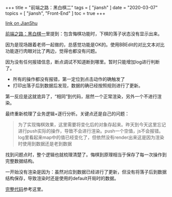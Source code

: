 +++
title = "前端之路：黑白棋二"
tags = [
    "jiansh"
]
date = "2020-03-07"
topics = [
    "jiansh",
    "Front-End"
]
toc = true
+++



[link on JianShu](https://www.jianshu.com/p/97221081158d)

[前端之路：黑白棋一](https://www.jianshu.com/p/ac64bc43b108)里提到：包含悔棋功能时，下棋的落子状态没有显示出来。 

因为是现场跟着老师一起做的，总感觉功能是OK的。使用BBEdit的对比文本对比功能逐行肉眼对比了两边，觉得也都没有问题。 

因为没有任何报错信息，断点调试不知道断到哪里。暂时只能增加log进行判断了。 

- 所有的操作都没有报错，第一定位到点击动作的确触发了
- 打印出落子后到数据后发现，数据的确已经按照规则进行了更新。 

第一反应是这就诡异了，“相同”到代码，居然一个正常渲染，另外一个不进行渲染。 

最终重新梳理了业务逻辑+逐行分析。关键点还是自己的问题：

>为了实现悔棋效果，这里需要将变化后的对象存起来。昨天到今天这里忘记进行push实际的操作，导致不会进行渲染。push一个空值，js不会报错。log里看起来map中的值已经变化了，但依然没有render出来这是因为渲染时使用到数据还是老到数据

找到问题点时，整个逻辑也就梳理清楚了。悔棋到原理相当于保存了每一次操作到完整数据结构。

一开始没有渲染是因为：虽然对应到数据已经进行了更新，但没有将落子后到数据结构保存，导致渲染时还是使用的default开局时的数据。

[完整代码](https://github.com/gebitang/Front-end/blob/master/%E9%BB%91%E7%99%BD%E6%A3%8B%E9%A1%B9%E7%9B%AE/id_1904087/othello3.html)参考这里。
